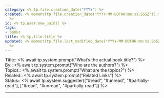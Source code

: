 ```yaml
---
category: <% tp.file.creation_date("YYYY") %>
created: <% moment(tp.file.creation_date("YYYY-MM-DDTHH:mm:ss.SSSZ")).toISOString()
  %>
id: <% tp.user.new_uuid() %>
tags:
- books
title: <% tp.file.title %>
updated: <% moment(tp.file.last_modified_date("YYYY-MM-DDTHH:mm:ss.SSSZ")).toISOString()
  %>
---
```

   
Title:: <% await tp.system.prompt("What’s the actual book title?") %>   
By:: <% await tp.system.prompt("Who are the authors?") %>   
Topics:: <% await tp.system.prompt("What are the topics?") %>   
Related:: <% await tp.system.prompt("Related Links") %>   
Status:: <% await tp.system.suggester(["#read", "#unread", "#partially-read"], ["#read", "#unread", "#partially-read"]) %>   
   
   
---